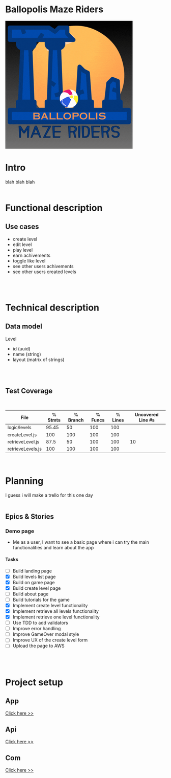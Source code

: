 # Ballopolis Maze Riders


![](./img/logo.gif)

# Intro
blah blah blah
</br>
</br>

# Functional description

## Use cases

- create level
- edit level
- play level
- earn achivements
- toggle like level
- see other users achivements
- see other users created levels
</br>
</br>

# Technical description

## Data model

Level
- id (uuid)
- name (string)
- layout (matrix of strings)
</br>
</br>

## Test Coverage

</br>

File                 | % Stmts | % Branch | % Funcs | % Lines | Uncovered Line #s 
---------------------|---------|----------|---------|---------|-------------------
 logic/levels        |   95.45 |       50 |     100 |     100 | 
  createLevel.js     |     100 |      100 |     100 |     100 | 
  retrieveLevel.js   |    87.5 |       50 |     100 |     100 | 10
  retrieveLevels.js  |     100 |      100 |     100 |     100 | 
</br>

# Planning

I guess i will make a trello for this one day
</br>
</br>

## Epics & Stories

### **Demo page**

- Me as a user, I want to see a basic page where i can try the main functionalities and learn about the app

#### Tasks

- [ ] Build landing page
- [x] Build levels list page
- [x] Build on game page
- [x] Build create level page
- [ ] Build about page
- [ ] Build tutorials for the game
- [x] Implement create level functionality
- [x] Implement retrieve all levels functionality
- [x] Implement retrieve one level functionality
- [ ] Use TDD to add validators
- [ ] Improve error handling
- [ ] Improve GameOver modal style
- [ ] Improve UX of the create level form
- [ ] Upload the page to AWS

</br>
</br>

# Project setup
## App
[Click here >>](./app/README.md)

## Api
[Click here >>](./api/README.md)

## Com
[Click here >>](./com/README.md)
